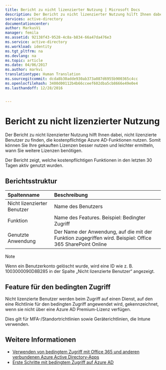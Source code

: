 ```yaml
---
title: Bericht zu nicht lizenzierter Nutzung | Microsoft Docs
description: Der Bericht zu nicht lizenzierter Nutzung hilft Ihnen dabei, nicht lizenzierte Benutzer zu finden, die kostenpflichtige Azure AD-Funktionen nutzen.
services: active-directory
documentationcenter: 
author: MarkusVi
manager: femila
ms.assetid: 92138f43-9528-4c8a-b834-66a47da476e3
ms.service: active-directory
ms.workload: identity
ms.tgt_pltfrm: na
ms.devlang: na
ms.topic: article
ms.date: 04/06/2017
ms.author: markvi
translationtype: Human Translation
ms.sourcegitcommit: dcda8b30adde930ab373a087d6955b900365c4cc
ms.openlocfilehash: 3400d00112b4b66cceef602dba5cb8666e49e0e4
ms.lasthandoff: 12/28/2016


---
```

# <a name="unlicensed-usage-report"></a>Bericht zu nicht lizenzierter Nutzung
Der Bericht zu nicht lizenzierter Nutzung hilft Ihnen dabei, nicht lizenzierte Benutzer zu finden, die kostenpflichtige Azure AD-Funktionen nutzen. Somit können Sie Ihre gekauften Lizenzen besser nutzen und leichter ermitteln, wann Sie weitere Lizenzen benötigen. 

Der Bericht zeigt, welche kostenpflichtigen Funktionen in den letzten 30 Tagen aktiv genutzt wurden. 

## <a name="report-structure"></a>Berichtsstruktur
| Spaltenname | Beschreibung |
|:--- |:--- |
| Nicht lizenzierter Benutzer |Name des Benutzers |
| Funktion |Name des Features. Beispiel: Bedingter Zugriff |
| Genutzte Anwendung |Der Name der Anwendung, auf die mit der Funktion zugegriffen wird. Beispiel: Office 365 SharePoint Online |

> [!NOTE]
> Wenn ein Benutzerkonto gelöscht wurde, wird eine ID wie z. B. 1003000090D8B285 in der Spalte „Nicht lizenzierte Benutzer“ angezeigt.
> 
> 

## <a name="conditional-access-feature"></a>Feature für den bedingten Zugriff
Nicht lizenzierte Benutzer werden beim Zugriff auf einen Dienst, auf den eine Richtlinie für den bedingten Zugriff angewendet wird, gekennzeichnet, wenn sie nicht über eine Azure AD Premium-Lizenz verfügen. 

Dies gilt für MFA-/Standortrichtlinien sowie Geräterichtlinien, die Intune verwenden.

## <a name="see-also"></a>Weitere Informationen
* [Verwenden von bedingtem Zugriff mit Office 365 und anderen verbundenen Azure Active Directory-Apps](active-directory-conditional-access.md)
* [Erste Schritte mit bedingtem Zugriff auf Azure AD](active-directory-conditional-access-azuread-connected-apps.md) 


